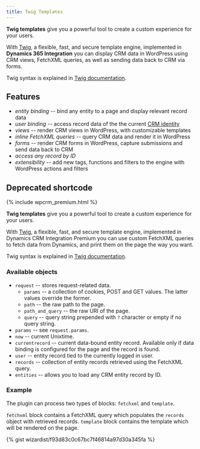 ```yaml
---
title: Twig Templates
---
```


**Twig templates** give you a powerful tool to create a custom experience for your users.

With [Twig](http://twig.sensiolabs.org/), a flexible, fast, and secure template engine, implemented in **Dynamics 365 Integration** you can display CRM data in WordPress using CRM views, FetchXML queries, as well as sending data back to CRM via forms.

Twig syntax is explained in [Twig documentation](http://twig.sensiolabs.org/doc/2.x/templates.html).

## Features

- *entity binding* -- bind any entity to a page and display relevant record data
- *user binding* -- access record data of the the current [CRM identity](/wpcrm/authentication/)
- *views* -- render CRM views in WordPress, with customizable templates
- *inline FetchXML queries* -- query CRM data and render it in WordPress
- *forms* -- render CRM forms in WordPress, capture submissions and send data back to CRM
- *access any record by ID*
- *extensibility* -- add new tags, functions and filters to the engine with WordPress actions and filters

## Deprecated shortcode

{% include wpcrm_premium.html %}

**Twig templates** give you a powerful tool to create a custom experience for your users.

With [Twig](http://twig.sensiolabs.org/), a flexible, fast, and secure template engine, implemented in Dynamics CRM Integration Premium you can use custom FetchXML queries to fetch data from Dynamics, and print them on the page the way you want.

Twig syntax is explained in [Twig documentation](http://twig.sensiolabs.org/doc/2.x/templates.html).

### Available objects

- `request` -- stores request-related data.
  - `params` -- a collection of cookies, POST and GET values. The latter values override the former.
  - `path` -- the raw path to the page.
  - `path_and_query` -- the raw URI of the page.
  - `query` -- query string prepended with `?` character or empty if no query string.
- `params` -- see `request.params`.
- `now` -- current Unixtime.
- `currentrecord` -- current data-bound entity record. Available only if data binding is configured for the page and the record is found.
- `user` -- entity record tied to the currently logged in user.
- `records` -- collection of entity records retrieved using the FetchXML query.
- `entities` -- allows you to load any CRM entity record by ID.

### Example

The plugin can process two types of blocks: `fetchxml` and `template`.

`fetchxml` block contains a FetchXML query which populates the `records` object with retrieved records. `template` block contains the template which will be rendered on the page.

{% gist wizardist/f93d83c0c67bc7f46814a97d30a345fa %}
